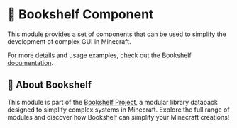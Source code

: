 # 🏅 Bookshelf Component

This module provides a set of components that can be used to simplify the development of complex GUI in Minecraft.

For more details and usage examples, check out the Bookshelf [documentation](https://docs.mcbookshelf.dev/en/latest/modules/component.html).


## 📖 About Bookshelf

This module is part of the [Bookshelf Project](https://docs.mcbookshelf.dev/en/latest/index.html), a modular library datapack designed to simplify complex systems in Minecraft. Explore the full range of modules and discover how Bookshelf can simplify your Minecraft creations!
